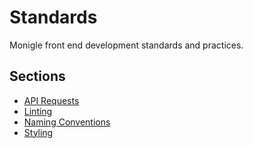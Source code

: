 # Standards

Monigle front end development standards and practices. 

## Sections

- [API Requests](/standards/api-requests.md)
- [Linting](/standards/linting.md)
- [Naming Conventions](/standards/naming.md)
- [Styling](/standards/styling.md)
